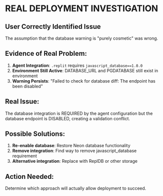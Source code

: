 # REAL DEPLOYMENT INVESTIGATION

## User Correctly Identified Issue
The assumption that the database warning is "purely cosmetic" was wrong.

## Evidence of Real Problem:
1. **Agent Integration**: `.replit` requires `javascript_database==1.0.0`
2. **Environment Still Active**: DATABASE_URL and PGDATABASE still exist in environment
3. **Warning Persists**: "Failed to check for database diff: The endpoint has been disabled"

## Real Issue:
The database integration is REQUIRED by the agent configuration but the database endpoint is DISABLED, creating a validation conflict.

## Possible Solutions:
1. **Re-enable database**: Restore Neon database functionality
2. **Remove integration**: Find way to remove javascript_database requirement
3. **Alternative integration**: Replace with ReplDB or other storage

## Action Needed:
Determine which approach will actually allow deployment to succeed.